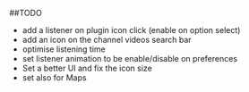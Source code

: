 ##TODO
- add a listener on plugin icon click (enable on option select)
- add an icon on the channel videos search bar
- optimise listening time
- set listener animation to be enable/disable on preferences 
- Set a better UI and fix the icon size
- set also for Maps

